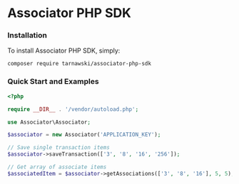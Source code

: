 Associator PHP SDK
==================

### Installation

To install Associator PHP SDK, simply:
```
composer require tarnawski/associator-php-sdk
```

### Quick Start and Examples
```php
<?php

require __DIR__ . '/vendor/autoload.php';

use Associator\Associator;

$associator = new Associator('APPLICATION_KEY');

// Save single transaction items
$associator->saveTransaction(['3', '8', '16', '256']);

// Get array of associate items
$associatedItem = $associator->getAssociations(['3', '8', '16'], 5, 5);
```